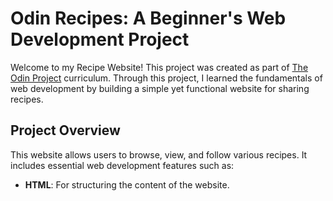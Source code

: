 # Odin Recipes: A Beginner's Web Development Project

Welcome to my Recipe Website! This project was created as part of [The Odin Project](https://www.theodinproject.com/) curriculum. Through this project, I learned the fundamentals of web development by building a simple yet functional website for sharing recipes.

## Project Overview

This website allows users to browse, view, and follow various recipes. It includes essential web development features such as:

- **HTML**: For structuring the content of the website.

